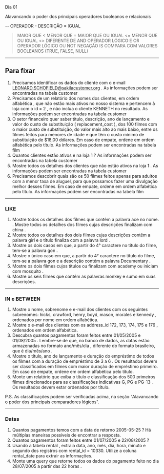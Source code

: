 Dia 01

Alavancando o poder dos principais operadores booleanos e relacionais

-- OPERADOR - DESCRIÇÃO
=   IGUAL
>   MAIOR QUE
<   MENOR QUE
>=  MAIOR QUE OU IGUAL
<=  MENOR QUE OU IGUAL
<>  DIFERENTE DE
AND OPERADOR LÓGICO E
OR  OPERADOR LÓGICO OU
NOT NEGAÇÃO
IS  COMPARA COM VALORES BOOLEANOS (TRUE, FALSE, NULL)
---


## Para fixar

1. Precisamos identificar os dados do cliente com o e-mail LEONARD.SCHOFIELD@sakilacustomer.org . As informações podem ser encontradas na tabela customer
2. Precisamos de um relatório dos nomes dos clientes, em ordem alfabética , que não estão mais ativos no nosso sistema e pertencem à loja com o id = 2 , e não inclua o cliente KENNETH no resultado. As informações podem ser encontradas na tabela customer
3. O setor financeiro quer saber título, descrição, ano de lançamento e valor do custo de substituição ( replacement_cost ), dos 100 filmes com o maior custo de substituição, do valor mais alto ao mais baixo, entre os filmes feitos para menores de idade e que têm o custo mínimo de substituição de $18,00 dólares. Em caso de empate, ordene em ordem alfabética pelo título. As informações podem ser encontradas na tabela film
4. Quantos clientes estão ativos e na loja 1 ? As informações podem ser encontradas na tabela customer
5. Mostre todos os detalhes dos clientes que não estão ativos na loja 1 . As informações podem ser encontradas na tabela customer
6. Precisamos descobrir quais são os 50 filmes feitos apenas para adultos com a menor taxa de aluguel, para que possamos fazer uma divulgação melhor desses filmes. Em caso de empate, ordene em ordem alfabética pelo título. As informações podem ser encontradas na tabela film

---

### LIKE

1. Mostre todos os detalhes dos filmes que contêm a palavra ace no nome.
. Mostre todos os detalhes dos filmes cujas descrições finalizam com china .
3. Mostre todos os detalhes dos dois filmes cujas descrições contêm a palavra girl e o título finaliza com a palavra lord .
4. Mostre os dois casos em que, a partir do 4° caractere no título do filme, tem-se a palavra gon .
5. Mostre o único caso em que, a partir do 4° caractere no título do filme, tem-se a palavra gon e a descrição contém a palavra Documentary .
6. Mostre os dois filmes cujos títulos ou finalizam com academy ou iniciam com mosquito .
7. Mostre os seis filmes que contêm as palavras monkey e sumo em suas descrições.
 
---

### IN e BETWEEN
1. Mostre o nome, sobrenome e e-mail dos clientes com os seguintes sobrenomes: hicks, crawford, henry, boyd, mason, morales e kennedy , ordenados por nome em ordem alfabética.
2. Mostre o e-mail dos clientes com os address_id 172, 173, 174, 175 e 176 , ordenados em ordem alfabética.
3. Descubra quantos pagamentos foram feitos entre 01/05/2005 e 01/08/2005 . Lembre-se de que, no banco de dados, as datas estão armazenadas no formato ano/mês/dia , diferente do formato brasileiro, que é dia/mês/ano .
4. Mostre o título, ano de lançamento e duração do empréstimo de todos os filmes com a duração de empréstimo de 3 a 6 . Os resultados devem ser classificados em filmes com maior duração de empréstimo primeiro. Em caso de empate, ordene em ordem alfabética pelo título.
5. Monte um relatório que exiba o título e classificação dos 500 primeiros filmes direcionados para as classificações indicativas G, PG e PG-13 . Os resultados devem estar ordenados por título.

P.S. As classificações podem ser verificadas acima, na seção "Alavancando o poder dos principais comparadores lógicos".

---

### Datas 

1. Quantos pagamentos temos com a data de retorno 2005-05-25 ? Há múltiplas maneiras possíveis de encontrar a resposta.
2. Quantos pagamentos foram feitos entre 01/07/2005 e 22/08/2005 ?
3. Usando a tabela rental , extraia data, ano, mês, dia, hora, minuto e segundo dos registros com rental_id = 10330. Utilize a coluna rental_date para extrair as informações.
4. Monte uma query que retorne todos os dados do pagamento feito no dia 28/07/2005 a partir das 22 horas .

